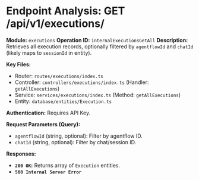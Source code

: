 # Endpoint Analysis: GET /api/v1/executions/

**Module:** `executions`
**Operation ID:** `internalExecutionsGetAll`
**Description:** Retrieves all execution records, optionally filtered by `agentflowId` and `chatId` (likely maps to `sessionId` in entity).

**Key Files:**
*   Router: `routes/executions/index.ts`
*   Controller: `controllers/executions/index.ts` (Handler: `getAllExecutions`)
*   Service: `services/executions/index.ts` (Method: `getAllExecutions`)
*   Entity: `database/entities/Execution.ts`

**Authentication:** Requires API Key.

**Request Parameters (Query):**
*   `agentflowId` (string, optional): Filter by agentflow ID.
*   `chatId` (string, optional): Filter by chat/session ID.

**Responses:**
*   **`200 OK`:** Returns array of `Execution` entities.
*   **`500 Internal Server Error`**
